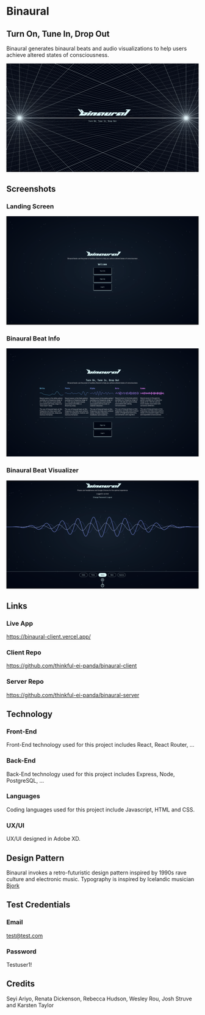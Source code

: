 # Binaural

## Turn On, Tune In, Drop Out

Binaural generates binaural beats and audio visualizations to help users achieve altered states of consciousness.

![Branding](./public/static/img/binaural-branding.png "Branding")

## Screenshots

### Landing Screen

![Landing Screen](./public/static/img/binaural-screenshot-home.png "Landing Screen")

### Binaural Beat Info

![Binaural Beat Info](./public/static/img/binaural-screenshot-turn-on.png "Binaural Beat Info")

### Binaural Beat Visualizer

![Binaural Beat Visualizer](./public/static/img/binaural-screenshot-beat-player.png "Binaural Beat Visualizer")

## Links

### Live App
https://binaural-client.vercel.app/

### Client Repo
https://github.com/thinkful-ei-panda/binaural-client

### Server Repo
https://github.com/thinkful-ei-panda/binaural-server

## Technology

### Front-End
Front-End technology used for this project includes React, React Router, ...

### Back-End
Back-End technology used for this project includes Express, Node, PostgreSQL, ...

### Languages
Coding languages used for this project include Javascript, HTML and CSS.

### UX/UI
UX/UI designed in Adobe XD.

## Design Pattern

Binaural invokes a retro-futuristic design pattern inspired by 1990s rave culture and electronic music. Typography is inspired by Icelandic musician [Bjork](https://www.youtube.com/watch?v=LsYVR1FO44A&list=RDLsYVR1FO44A&start_radio=1)

## Test Credentials

### Email
test@test.com

### Password
Testuser1!

## Credits
Seyi Ariyo, Renata Dickenson, Rebecca Hudson, Wesley Rou, Josh Struve and Karsten Taylor